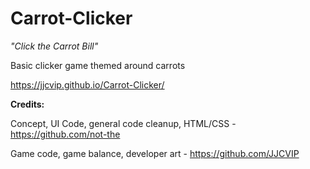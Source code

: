 # Carrot-Clicker
*"Click the Carrot Bill"*

Basic clicker game themed around carrots

https://jjcvip.github.io/Carrot-Clicker/


**Credits:**

Concept, UI Code, general code cleanup, HTML/CSS - https://github.com/not-the

Game code, game balance, developer art - https://github.com/JJCVIP
